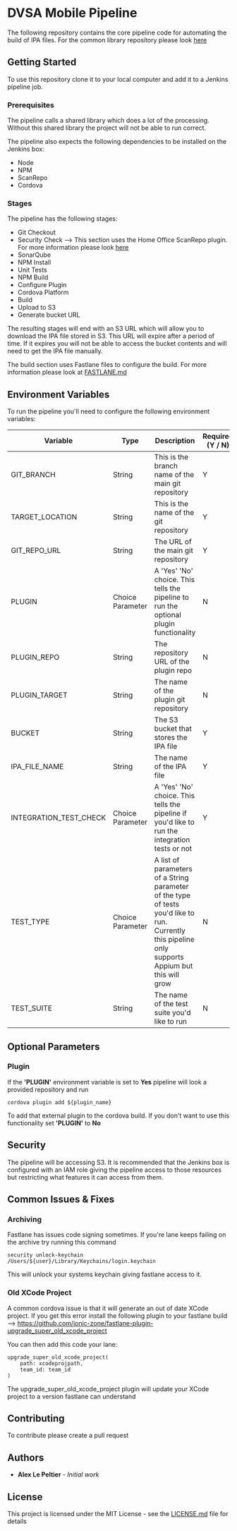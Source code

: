 # DVSA Mobile Pipeline

The following repository contains the core pipeline code for automating the build of IPA files. For the common library
repository please look [here](https://github.com/dvsa/dvsa-mobile-pipeline-libs)

## Getting Started

To use this repository clone it to your local computer and add it to a Jenkins pipeline job.

### Prerequisites

The pipeline calls a shared library which does a lot of the processing. Without this shared library the project will not 
be able to run correct. 

The pipeline also expects the following dependencies to be installed on the Jenkins box:

* Node
* NPM
* ScanRepo
* Cordova 

### Stages

The pipeline has the following stages:

* Git Checkout
* Security Check --> This section uses the Home Office ScanRepo plugin. For more information please look [here](https://github.com/UKHomeOffice/repo-security-scanner)
* SonarQube
* NPM Install
* Unit Tests
* NPM Build
* Configure Plugin
* Cordova Platform
* Build
* Upload to S3
* Generate bucket URL

The resulting stages will end with an S3 URL which will allow you to download the IPA file stored in S3. This URL will expire
after a period of time. If it expires you will not be able to access the bucket contents and will need to get the IPA file manually.

The build section uses Fastlane files to configure the build. For more information please look at [FASTLANE.md](FASTLANE.md)

## Environment Variables

To run the pipeline you'll need to configure the following environment variables:

Variable | Type | Description | Required (Y / N)
--- | --- | ---  |  ---
GIT_BRANCH | String | This is the branch name of the main git repository | Y
TARGET_LOCATION | String | This is the name of the git repository | Y
GIT_REPO_URL | String | The URL of the main git repository | Y
PLUGIN | Choice Parameter | A 'Yes' 'No' choice. This tells the pipeline to run the optional plugin functionality | N
PLUGIN_REPO | String | The repository URL of the plugin repo | N
PLUGIN_TARGET | String | The name of the plugin git repository | N
BUCKET | String | The S3 bucket that stores the IPA file | Y
IPA_FILE_NAME | String | The name of the IPA file | Y
INTEGRATION_TEST_CHECK | Choice Parameter | A 'Yes' 'No' choice. This tells the pipeline if you'd like to run the integration tests or not | Y
TEST_TYPE | Choice Parameter | A list of parameters of a String parameter of the type of tests you'd like to run. Currently this pipeline only supports Appium but this will grow | N
TEST_SUITE | String | The name of the test suite you'd like to run | N

## Optional Parameters
### Plugin
If the **'PLUGIN'** environment variable is set to **Yes** pipeline will look a provided repository and run 
```
cordova plugin add ${plugin_name}
```
To add that external plugin to the cordova build.
If you don't want to use this functionality set **'PLUGIN'** to **No**
## Security
The pipeline will be accessing S3. It is recommended that the Jenkins box is configured with an IAM role
giving the pipeline access to those resources but restricting what features it can access from them.

## Common Issues & Fixes
### Archiving
Fastlane has issues code signing sometimes. If you're lane keeps failing on the archive try running this command

```
security unlock-keychain /Users/${user}/Library/Keychains/login.keychain
```

This will unlock your systems keychain giving fastlane access to it.

### Old XCode Project
A common cordova issue is that it will generate an out of date XCode project. If you get this error install the following
plugin to your fastlane build --> https://github.com/ionic-zone/fastlane-plugin-upgrade_super_old_xcode_project

You can then add this code your lane:

```
upgrade_super_old_xcode_project(
    path: xcodeprojpath,
    team_id: team_id
)
```

The upgrade_super_old_xcode_project plugin will update your XCode project to a version fastlane can understand
## Contributing

To contribute please create a pull request 

## Authors

* **Alex Le Peltier** - *Initial work*

## License

This project is licensed under the MIT License - see the [LICENSE.md](LICENSE) file for details

